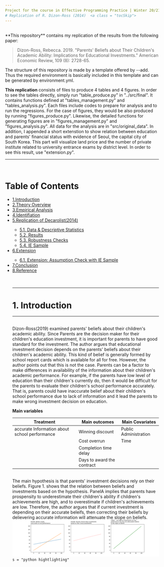 ```yaml
--- 
Project for the course in Effective Programming Practice | Winter 20/21, M.Sc. Economics, Bonn University | [Hyein Jeong](https://github.com/huiren-j)
# Replication of R. Dizon-Ross (2014)  <a class = "tocSkip">
---
```

<br>
**This repository** contains my replication of the results from the following paper:

> Dizon-Ross, Rebecca. 2019. "Parents' Beliefs about Their Children's Academic Ability: Implications for Educational Investments." American Economic Review, 109 (8): 2728-65.  
    

The structure of this repository is made by a template offered by --add. Thus the required environment is basically included in this template and can be generated by environment.yml.
    
**This replication** consists of files to produce 4 tables and 4 figures. In order to see the tables directly, simply run "table_produce.py" in "../src/final". It contains functions defined at "tables_management.py" and "tables_analysis.py". Each files include codes to prepare for analysis and to run the regressions. For the case of figures, they would be also produced by running "figures_produce.py". Likewise, the detailed functions for generating figures are in "figures_management.py" and "figures_analysis.py". All data for the analysis are in "src/original_data". In addition, I appended a short extenstion to show relation between education and parents' financial status with evidence of Seoul, the capital city of South Korea. This part will visualize land price and the number of private institute related to university entrance exams by district level. In order to see this result, use "extension.py". 
<br>

---


<br>
    
<h1>Table of Contents<span class="tocSkip"></span></h1>
<ul class="toc-item"><li><span><a href="#1.-Introduction" data-toc-modified-id="1.-Introduction-1">1.Introduction</a></span></li>
<li><span><a href="#2.-Theory Overview" data-toc-modified-id="2.-Theory Overview-2">2.Theory Overview</a></span></li>
<li><span><a href="#3.-Empirical Analysis" data-toc-modified-id="3.-Empirical Analysis-3">3.Empirical Analysis</a></span></li>
<li><span><a href="#4.-Identification" data-toc-modified-id="4.-Identification-4">4.Identifiation</a></span></li>
<li><span><a href="#5.-Replication of Decarolist(2014)" data-toc-modified-id="5.-Replication of Decarolist(2014)-5">5.Replication of Decarolist(2014)</a></span></li>
<ul class="toc-item"><li><span><a href="#5.1. Data-&amp;-Descriptive Statistics" data-toc-modified-id="#5.1. Data-&amp;-Descriptive Statistics-5.1">5.1. Data &amp; Descriptive Statistics</a></span></li>
<li><span><a href="#5.2. Results" data-toc-modified-id="#5.2. Results-5.2">5.2. Results</a></span></li>
<li><span><a href="#5.3. Robustness Checks" data-toc-modified-id="#5.3. Robustness Checks-5.3">5.3. Robustness Checks</a></span></li>
<li><span><a href="#5.4. IE Sample" data-toc-modified-id="#5.4. IE Sample-5.4">5.4. IE Sample</a></span></li>
</ul><li><span><a href="#6.-Extension" data-toc-modified-id="6.-Extension-7">6.Extension</a></span></li>
<ul class="toc-item"><li><span><a href="#6.1. Extension: Assumption Check with IE Sample" data-toc-modified-id="##6.1. Extension: Assumption Check with IE Sample-6.1">6.1. Extension: Assumption Check with IE Sample</a></span></li>
</ul><li><span><a href="#7.-Conclusion" data-toc-modified-id="7.-Conclusion-7">7.Conclusion</a></span></li>
<li><span><a href="#8.-Reference" data-toc-modified-id="8.-Reference-8">8.Reference</a></span></li>

<br>
<br>
    
---
# 1. Introduction
---
    
<br>
Dizon-Ross(2019) examined parents' beliefs about their children's academic ability. Since Parents are the decision maker for their children's education investment, it is important for parents to have good standard for the investment. The author argues that educational investment decision depends on the parents' beliefs about their children's academic ability. This kind of belief is generally formed by school report cards which is available for all for free. However, the author points out that this is not the case. Parents can be a factor to make differences in availability of the information about their children's academic performance. For example, if the parents have low level of education than their children's currently do, then it would be difficult for the parents to evaluate their children's school performance accurately. That is, parents could have inaccurate belief about their children's school performance due to lack of information and it lead the parents to make wrong investment decision on education.
    
**Main variables** 

| **Treatment**      | **Main outcomes**          | **Main Covariates**    |
|------------------- |----------------------------|------------------------|
 accurate Information about school performance| Winning discount           | Public Administration  |
|                    | Cost overrun               | Time                   |                         
|                    | Completion time delay      |                        |
|                    | Days to award the contract |                        |  

<br>
The main hypothesis is that parents' investment decisions rely on their beliefs. Figure 1. shows that the relation between beliefs and investments based on the hypothesis. PanelA implies that parents have prospensity to underestimate their children's ability if children's achievements are high, and to overestimate if children's achievements are low. Therefore, the author argues that if current investment is depending on their accurate beleifs, then correcting their beliefs by delievering accurate information will attenuate the slope on beliefs.
    
<img src = "./src/final/figure1.png" align = "left">

<br>


`s = "python hightlighting"`


